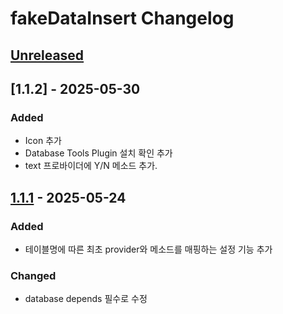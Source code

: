 <!-- Keep a Changelog guide -> https://keepachangelog.com -->

# fakeDataInsert Changelog

## [Unreleased]


## [1.1.2] - 2025-05-30

### Added

- Icon 추가
- Database Tools Plugin 설치 확인 추가
- text 프로바이더에 Y/N 메소드 추가.


## [1.1.1] - 2025-05-24

### Added

- 테이블명에 따른 최초 provider와 메소드를 매핑하는 설정 기능 추가

### Changed

- database depends 필수로 수정

[Unreleased]: https://github.com/timan1802/fakeDataInsert/compare/v1.1.1...HEAD
[1.1.1]: https://github.com/timan1802/fakeDataInsert/commits/v1.1.1
